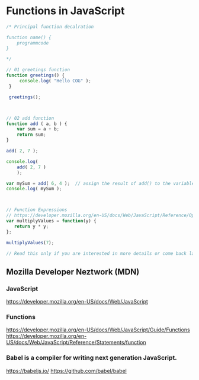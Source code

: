 # Functions in JavaScript

```javascript
/* Principal function decalration

function name() {
    programmcode
}

*/

// 01 greetings function
function greetings() {
     console.log( "Hello COG" );
 }

 greetings();



// 02 add function
function add ( a, b ) {
    var sum = a + b;
    return sum;
}

add( 2, 7 );

console.log(
    add( 2, 7 )
    );

var mySum = add( 6, 4 );  // assign the result of add() to the variable mySum
console.log( mySum );



// Function Expressions
// https://developer.mozilla.org/en-US/docs/Web/JavaScript/Reference/Operators/function
var multiplyValues = function(y) {
   return y * y;
};

multiplyValues(7);

// Read this only if you are interested in more details or come back later!

```

## Mozilla Developer Neztwork (MDN)

### JavaScript
https://developer.mozilla.org/en-US/docs/Web/JavaScript

### Functions
https://developer.mozilla.org/en-US/docs/Web/JavaScript/Guide/Functions
https://developer.mozilla.org/en-US/docs/Web/JavaScript/Reference/Statements/function



### Babel is a compiler for writing next generation JavaScript. 
https://babeljs.io/
https://github.com/babel/babel
